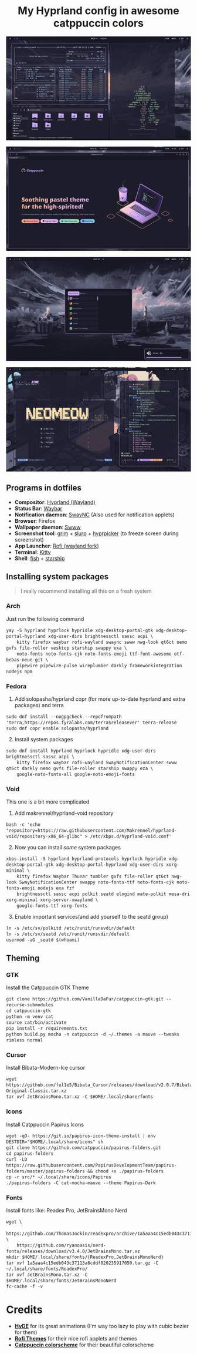 <h1 align="center"> My Hyprland config in awesome catppuccin colors</h1>

<!-- # Main -->
![Screenshot](assets/main.png)
<!-- # Browser -->
![Screenshot](assets/browser.png)
<!-- # Rofi and notification applets -->
![Screenshot](assets/rofi-and-stuff.png)
<!-- # Terminal stuff -->
![Screenshot](assets/terminal-stuff.png)


## Programs in dotfiles
- **Compositor**: [Hyprland (Wayland)](https://hypr.land/)
- **Status Bar**: [Waybar](https://github.com/Alexays/Waybar)
- **Notification daemon**: [SwayNC](https://github.com/ErikReider/SwayNotificationCenter) (Also used for notification applets)
- **Browser**: Firefox
- **Wallpaper daemon**: [Swww](https://github.com/LGFae/swww)
- **Screenshot tool**: [grim](https://github.com/emersion/grim) + [slurp](https://github.com/emersion/slurp) + [hyprpicker](https://github.com/hyprwm/hyprpicker) (to freeze screen during screenshot)
- **App Launcher**: [Rofi (wayland fork)](https://github.com/lbonn/rofi)
- **Terminal**: [Kitty](https://github.com/kovidgoyal/kitty)
- **Shell**: [fish](https://github.com/fish-shell/fish-shell) + [starship](https://github.com/starship/starship)


## Installing system packages

> I really recommend installing all this on a fresh system

### Arch
Just run the following command
```
yay -S hyprland hyprlock hypridle xdg-desktop-portal-gtk xdg-desktop-portal-hyprland xdg-user-dirs brightnessctl sassc acpi \
    kitty firefox waybar rofi-wayland swaync swww nwg-look qt6ct nemo gvfs file-roller vesktop starship swappy exa \
    noto-fonts noto-fonts-cjk noto-fonts-emoji ttf-font-awesome otf-bebas-neue-git \
    pipewire pipewire-pulse wireplumber darkly frameworkintegration nodejs npm
```

### Fedora
1. Add solopasha/hyprland copr (for more up-to-date hyprland and extra packages) and terra
```
sudo dnf install --nogpgcheck --repofrompath 'terra,https://repos.fyralabs.com/terra$releasever' terra-release
sudo dnf copr enable solopasha/hyprland
```
2. Install system packages
```
sudo dnf install hyprland hyprlock hypridle xdg-user-dirs brightnessctl sassc acpi \
    kitty firefox waybar rofi-wayland SwayNotificationCenter swww qt6ct darkly nemo gvfs file-roller starship swappy eza \
    google-noto-fonts-all google-noto-emoji-fonts
```

### Void
This one is a bit more complicated
1. Add makrennel/hyprland-void repository
```
bash -c 'echo "repository=https://raw.githubusercontent.com/Makrennel/hyprland-void/repository-x86_64-glibc" > /etc/xbps.d/hyprland-void.conf'
```
2. Now you can install *some* system packages
```
xbps-install -S hyprland hyprland-protocols hyprlock hypridle xdg-desktop-portal-gtk xdg-desktop-portal-hyprland xdg-user-dirs xorg-minimal \
    kitty firefox Waybar Thunar tumbler gvfs file-roller qt6ct nwg-look SwayNotificationCenter swappy noto-fonts-ttf noto-fonts-cjk noto-fonts-emoji nodejs exa fzf
    brightnessctl sassc acpi polkit seatd elogind mate-polkit mesa-dri xorg-minimal xorg-server-xwayland \
    google-fonts-ttf xorg-fonts 
```

3. Enable important services(and add yourself to the seatd group)
```
ln -s /etc/sv/polkitd /etc/runit/runsvdir/default
ln -s /etc/sv/seatd /etc/runit/runsvdir/default
usermod -aG _seatd $(whoami)
```

## Theming

### GTK
Install the Catppuccin GTK Theme
```
git clone https://github.com/VanillaDaFur/catppuccin-gtk.git --recurse-submodules
cd catppuccin-gtk
python -m venv cat
source cat/bin/activate
pip install -r requirements.txt
python build.py mocha -n catppuccin -d ~/.themes -a mauve --tweaks rimless normal
```

### Cursor
Install Bibata-Modern-Ice cursor
```
wget https://github.com/ful1e5/Bibata_Cursor/releases/download/v2.0.7/Bibata-Original-Classic.tar.xz
tar xvf JetBrainsMono.tar.xz -C $HOME/.local/share/fonts
```

### Icons
Install Catppuccin Papirus Icons 
```
wget -qO- https://git.io/papirus-icon-theme-install | env DESTDIR="$HOME/.local/share/icons" sh
git clone https://github.com/catppuccin/papirus-folders.git 
cd papirus-folders
curl -LO https://raw.githubusercontent.com/PapirusDevelopmentTeam/papirus-folders/master/papirus-folders && chmod +x ./papirus-folders
cp -r src/* ~/.local/share/icons/Papirus
./papirus-folders -C cat-mocha-mauve --theme Papirus-Dark
```

### Fonts
Install fonts like: Readex Pro, JetBrainsMono Nerd
```
wget \
    https://github.com/ThomasJockin/readexpro/archive/1a5aaa4c15edb043c37113a8cddf020235917050.tar.gz \
    https://github.com/ryanoasis/nerd-fonts/releases/download/v3.4.0/JetBrainsMono.tar.xz
mkdir $HOME/.local/share/fonts/{ReadexPro,JetBrainsMonoNerd}
tar xvf 1a5aaa4c15edb043c37113a8cddf020235917050.tar.gz -C ~/.local/share/fonts/ReadexPro/
tar xvf JetBrainsMono.tar.xz -C $HOME/.local/share/fonts/JetBrainsMonoNerd
fc-cache -f -v
```

# Credits
- **[HyDE](https://github.com/HyDE-Project/HyDE)** for its great animations (I'm way too lazy to play with cubic bezier for them)
- **[Rofi Themes](https://github.com/adi1090x/rofi)** for their nice rofi applets and themes
- **[Catppuccin colorscheme](https://catppuccin.com/)** for their beautiful colorscheme
